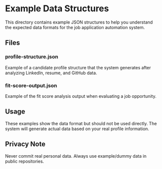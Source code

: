 # Example Data Structures

This directory contains example JSON structures to help you understand the expected data formats for the job application automation system.

## Files

### profile-structure.json
Example of a candidate profile structure that the system generates after analyzing LinkedIn, resume, and GitHub data.

### fit-score-output.json
Example of the fit score analysis output when evaluating a job opportunity.

## Usage

These examples show the data format but should not be used directly. The system will generate actual data based on your real profile information.

## Privacy Note

Never commit real personal data. Always use example/dummy data in public repositories.